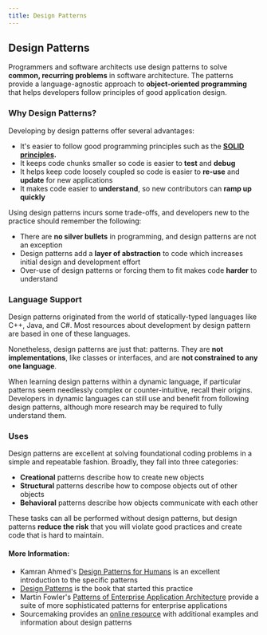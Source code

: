```yaml
---
title: Design Patterns
---
```

## Design Patterns

Programmers and software architects use design patterns to solve **common, recurring problems** in software architecture. The patterns provide a language-agnostic approach to **object-oriented programming** that helps developers follow principles of good application design.

### Why Design Patterns?

Developing by design patterns offer several advantages:

* It's easier to follow good programming principles such as the **[SOLID](https://www.youtube.com/watch?v=XzdhzyAukMM) [principles](https://medium.com/@cramirez92/s-o-l-i-d-the-first-5-priciples-of-object-oriented-design-with-javascript-790f6ac9b9fa).**
* It keeps code chunks smaller so code is easier to **test** and **debug**
* It helps keep code loosely coupled so code is easier to **re-use** and **update** for new applications
* It makes code easier to **understand**, so new contributors can **ramp up quickly**

Using design patterns incurs some trade-offs, and developers new to the practice should remember the following:

* There are **no silver bullets** in programming, and design patterns are not an exception
* Design patterns add a **layer of abstraction** to code which increases initial design and development effort
* Over-use of design patterns or forcing them to fit makes code **harder** to understand


### Language Support

Design patterns originated from the world of statically-typed languages like C++, Java, and C#. Most resources about development by design pattern are based in one of these languages. 

Nonetheless, design patterns are just that: patterns. They are **not implementations**, like classes or interfaces, and are **not constrained to any one language**. 

When learning design patterns within a dynamic language, if particular patterns seem needlessly complex or counter-intuitive, recall their origins. Developers in dynamic languages can still use and benefit from following design patterns, although more research may be required to fully understand them. 

### Uses

Design patterns are excellent at solving foundational coding problems in a simple and repeatable fashion. Broadly, they fall into three categories: 

* **Creational** patterns describe how to create new objects
* **Structural** patterns describe how to compose objects out of other objects
* **Behavioral** patterns describe how objects communicate with each other

These tasks can all be performed without design patterns, but design patterns **reduce the risk** that you will violate good practices and create code that is hard to maintain.

#### More Information:
<!-- Please add any articles you think might be helpful to read before writing the article -->

* Kamran Ahmed's [Design Patterns for Humans](https://github.com/kamranahmedse/design-patterns-for-humans) is an excellent introduction to the specific patterns
* [Design Patterns](https://en.wikipedia.org/wiki/Design_Patterns) is the book that started this practice
* Martin Fowler's [Patterns of Enterprise Application Architecture](https://martinfowler.com/eaaCatalog/) provide a suite of more sophisticated patterns for enterprise applications
* Sourcemaking provides an [online resource](https://sourcemaking.com/design_patterns) with additional examples and information about design patterns
